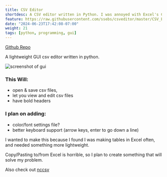 ```yaml
---
title: CSV Editor
shortdesc: A CSV editor written in Python. I was annoyed with Excel's Copy/Paste features, so I made something that worked for me.
feature: https://raw.githubusercontent.com/ssebs/csveditor/master/CSV_Editor.PNG?raw=true
date: "2024-06-23T17:42:08-07:00"
weight: 21
tags: [python, programming, gui]
---
```

[Github Repo](https://github.com/ssebs/csveditor)

A lightweight GUI csv editor written in python. 

![screenshot of gui](https://raw.githubusercontent.com/ssebs/csveditor/master/CSV_Editor.PNG?raw=true)

### This Will: 
* open & save csv files, 
* let you view and edit csv files
* have bold headers

### I plan on adding:
* color/font settings file?
* better keyboard support (arrow keys, enter to go down a line)

I wanted to make this because I found I was making tables in Excel often, and needed something more lightweight.

Copy/Pasting to/from Excel is horrible, so I plan to create something that will solve my problem.

Also check out [nccsv](./projects/nccsv)